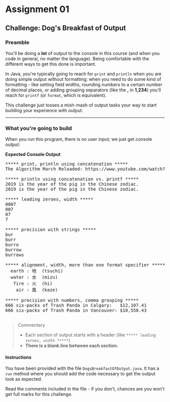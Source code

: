 # Assignment 01

## Challenge: Dog's Breakfast of Output

### Preamble

You'll be doing a **lot** of output to the console in this course (and when you code in general, no matter the language). Being comfortable with the different ways to get this done is important.

In Java, you're typically going to reach for `print` and `println` when you are doing simple output without formatting; when you need to do some kind of formatting - like setting field widths, rounding numbers to a certain number of decimal places, or adding grouping separators (like the **,** in **1,234**) you'll reach for `printf` (or `format`, which is equivalent).

This challenge just tosses a mish-mash of output tasks your way to start building your experience with output.

---

### What you're going to build

When you run this program, there is no user input; we just get console output:

**Expected Console Output**

<pre>
***** print, println using concatenation *****
The Algorithm March Reloaded: https://www.youtube.com/watch?v=jVMsHHFJX68

***** println using concatenation vs. printf *****
2019 is the year of the pig in the Chinese zodiac.
2019 is the year of the pig in the Chinese zodiac.

***** leading zeroes, width *****
0007
007
07
7

***** precision with strings *****
bur
burr
burro
burrow
burrows

***** alignment, width, more than one format specifier *****
  earth : 地  (tsuchi)
  water : 水  (mizu)
   fire : 火  (hi)
    air : 風  (kaze)

***** precision with numbers, comma grouping *****
666 six-packs of Trash Panda in Calgary:   $12,107.41
666 six-packs of Trash Panda in Vancouver: $10,558.43
 </pre>

> Commentary
>
> - Each section of output starts with a header (like `***** leading zeroes, width *****`)
> - **There is a blank line between each section.**

#### Instructions

You have been provided with the file `DogsBreakfastOfOutput.java`. It has a `run` method where you should add the code necessary to get the output look as expected.

Read the comments included in the file - if you don't, chances are you won't get full marks for this challenge.
